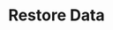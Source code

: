 ---
sidebar_position: 5
title: "Restore Data"
sidebar_label: "Restore Data"
description: "Recover data from backups in Alpine Linux systems - restore files and directories, perform system recovery, selective restoration, and emergency data recovery procedures."
keywords:
  - "alpine data restoration"
  - "backup recovery"
  - "file restoration"
  - "system recovery"
  - "emergency recovery"
tags:
  - alpine
  - data-restoration
  - backup-recovery
  - system-recovery
  - recovery
slug: /linux/alpine/administration/backup-restore/restore-data
---
